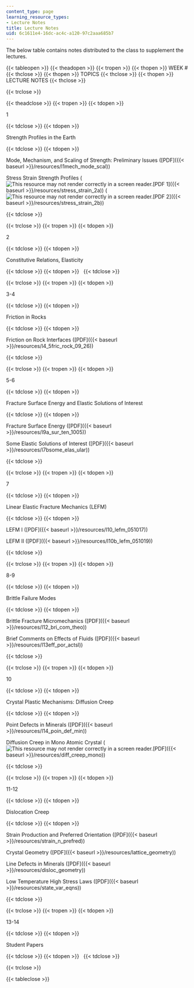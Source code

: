 ```yaml
---
content_type: page
learning_resource_types:
- Lecture Notes
title: Lecture Notes
uid: 6c1611e4-16dc-ac4c-a120-97c2aaa685b7
---
```


The below table contains notes distributed to the class to supplement the lectures.

{{< tableopen >}}
{{< theadopen >}}
{{< tropen >}}
{{< thopen >}}
WEEK #
{{< thclose >}}
{{< thopen >}}
TOPICS
{{< thclose >}}
{{< thopen >}}
LECTURE NOTES
{{< thclose >}}

{{< trclose >}}

{{< theadclose >}}
{{< tropen >}}
{{< tdopen >}}


1


{{< tdclose >}}
{{< tdopen >}}


Strength Profiles in the Earth


{{< tdclose >}}
{{< tdopen >}}


Mode, Mechanism, and Scaling of Strength: Preliminary Issues ([PDF]({{< baseurl >}}/resources/l1mech_mode_scal))

Stress Strain Strength Profiles (![This resource may not render correctly in a screen reader.](/images/inacessible.gif)[PDF 1]({{< baseurl >}}/resources/stress_strain_2a)) (![This resource may not render correctly in a screen reader.](/images/inacessible.gif)[PDF 2]({{< baseurl >}}/resources/stress_strain_2b))


{{< tdclose >}}

{{< trclose >}}
{{< tropen >}}
{{< tdopen >}}


2


{{< tdclose >}}
{{< tdopen >}}


Constitutive Relations, Elasticity


{{< tdclose >}}
{{< tdopen >}}
 
{{< tdclose >}}

{{< trclose >}}
{{< tropen >}}
{{< tdopen >}}


3-4


{{< tdclose >}}
{{< tdopen >}}


Friction in Rocks


{{< tdclose >}}
{{< tdopen >}}


Friction on Rock Interfaces ([PDF]({{< baseurl >}}/resources/l4_5fric_rock_09_26))


{{< tdclose >}}

{{< trclose >}}
{{< tropen >}}
{{< tdopen >}}


5-6


{{< tdclose >}}
{{< tdopen >}}


Fracture Surface Energy and Elastic Solutions of Interest


{{< tdclose >}}
{{< tdopen >}}


Fracture Surface Energy ([PDF]({{< baseurl >}}/resources/l9a_sur_ten_1005))

Some Elastic Solutions of Interest ([PDF]({{< baseurl >}}/resources/l7bsome_elas_ular))


{{< tdclose >}}

{{< trclose >}}
{{< tropen >}}
{{< tdopen >}}


7


{{< tdclose >}}
{{< tdopen >}}


Linear Elastic Fracture Mechanics (LEFM)


{{< tdclose >}}
{{< tdopen >}}


LEFM I ([PDF]({{< baseurl >}}/resources/l10_lefm_051017))

LEFM II ([PDF]({{< baseurl >}}/resources/l10b_lefm_051019))


{{< tdclose >}}

{{< trclose >}}
{{< tropen >}}
{{< tdopen >}}


8-9


{{< tdclose >}}
{{< tdopen >}}


Brittle Failure Modes


{{< tdclose >}}
{{< tdopen >}}


Brittle Fracture Micromechanics ([PDF]({{< baseurl >}}/resources/l12_bri_com_theo))

Brief Comments on Effects of Fluids ([PDF]({{< baseurl >}}/resources/l13eff_por_actsl))


{{< tdclose >}}

{{< trclose >}}
{{< tropen >}}
{{< tdopen >}}


10


{{< tdclose >}}
{{< tdopen >}}


Crystal Plastic Mechanisms: Diffusion Creep


{{< tdclose >}}
{{< tdopen >}}


Point Defects in Minerals ([PDF]({{< baseurl >}}/resources/l14_poin_def_min))

Diffusion Creep in Mono Atomic Crystal (![This resource may not render correctly in a screen reader.](/images/inacessible.gif)[PDF]({{< baseurl >}}/resources/diff_creep_mono))


{{< tdclose >}}

{{< trclose >}}
{{< tropen >}}
{{< tdopen >}}


11-12


{{< tdclose >}}
{{< tdopen >}}


Dislocation Creep


{{< tdclose >}}
{{< tdopen >}}


Strain Production and Preferred Orientation ([PDF]({{< baseurl >}}/resources/strain_n_prefred))

Crystal Geometry ([PDF]({{< baseurl >}}/resources/lattice_geometry))

Line Defects in Minerals ([PDF]({{< baseurl >}}/resources/disloc_geometry))

Low Temperature High Stress Laws ([PDF]({{< baseurl >}}/resources/state_var_eqns))


{{< tdclose >}}

{{< trclose >}}
{{< tropen >}}
{{< tdopen >}}


13-14


{{< tdclose >}}
{{< tdopen >}}


Student Papers


{{< tdclose >}}
{{< tdopen >}}
 
{{< tdclose >}}

{{< trclose >}}

{{< tableclose >}}